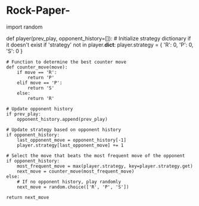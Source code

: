 
# Rock-Paper-

import random

def player(prev_play, opponent_history=[]):
    # Initialize strategy dictionary if it doesn't exist
    if 'strategy' not in player.__dict__:
        player.strategy = {
            'R': 0,
            'P': 0,
            'S': 0
        }
    
    # Function to determine the best counter move
    def counter_move(move):
        if move == 'R':
            return 'P'
        elif move == 'P':
            return 'S'
        else:
            return 'R'

    # Update opponent history
    if prev_play:
        opponent_history.append(prev_play)

    # Update strategy based on opponent history
    if opponent_history:
        last_opponent_move = opponent_history[-1]
        player.strategy[last_opponent_move] += 1

    # Select the move that beats the most frequent move of the opponent
    if opponent_history:
        most_frequent_move = max(player.strategy, key=player.strategy.get)
        next_move = counter_move(most_frequent_move)
    else:
        # If no opponent history, play randomly
        next_move = random.choice(['R', 'P', 'S'])

    return next_move
